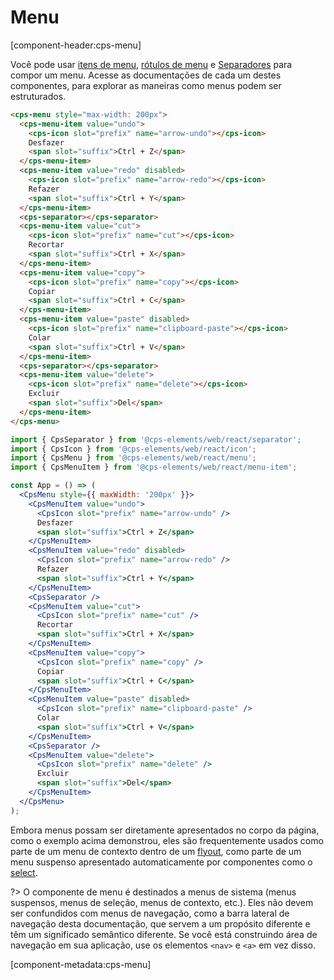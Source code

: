 # Menu

[component-header:cps-menu]

Você pode usar [itens de menu](/componentes/menu-item), [rótulos de menu](/componentes/menu-label) e [Separadores](/componentes/separator) para compor um menu. Acesse as documentações de cada um destes componentes, para explorar as maneiras como menus podem ser estruturados.

```html preview
<cps-menu style="max-width: 200px">
  <cps-menu-item value="undo">
    <cps-icon slot="prefix" name="arrow-undo"></cps-icon>
    Desfazer
    <span slot="suffix">Ctrl + Z</span>
  </cps-menu-item>
  <cps-menu-item value="redo" disabled>
    <cps-icon slot="prefix" name="arrow-redo"></cps-icon>
    Refazer
    <span slot="suffix">Ctrl + Y</span>
  </cps-menu-item>
  <cps-separator></cps-separator>
  <cps-menu-item value="cut">
    <cps-icon slot="prefix" name="cut"></cps-icon>
    Recortar
    <span slot="suffix">Ctrl + X</span>
  </cps-menu-item>
  <cps-menu-item value="copy">
    <cps-icon slot="prefix" name="copy"></cps-icon>
    Copiar
    <span slot="suffix">Ctrl + C</span>
  </cps-menu-item>
  <cps-menu-item value="paste" disabled>
    <cps-icon slot="prefix" name="clipboard-paste"></cps-icon>
    Colar
    <span slot="suffix">Ctrl + V</span>
  </cps-menu-item>
  <cps-separator></cps-separator>
  <cps-menu-item value="delete">
    <cps-icon slot="prefix" name="delete"></cps-icon>
    Excluir
    <span slot="suffix">Del</span>
  </cps-menu-item>
</cps-menu>
```

```jsx react
import { CpsSeparator } from '@cps-elements/web/react/separator';
import { CpsIcon } from '@cps-elements/web/react/icon';
import { CpsMenu } from '@cps-elements/web/react/menu';
import { CpsMenuItem } from '@cps-elements/web/react/menu-item';

const App = () => (
  <CpsMenu style={{ maxWidth: '200px' }}>
    <CpsMenuItem value="undo">
      <CpsIcon slot="prefix" name="arrow-undo" />
      Desfazer
      <span slot="suffix">Ctrl + Z</span>
    </CpsMenuItem>
    <CpsMenuItem value="redo" disabled>
      <CpsIcon slot="prefix" name="arrow-redo" />
      Refazer
      <span slot="suffix">Ctrl + Y</span>
    </CpsMenuItem>
    <CpsSeparator />
    <CpsMenuItem value="cut">
      <CpsIcon slot="prefix" name="cut" />
      Recortar
      <span slot="suffix">Ctrl + X</span>
    </CpsMenuItem>
    <CpsMenuItem value="copy">
      <CpsIcon slot="prefix" name="copy" />
      Copiar
      <span slot="suffix">Ctrl + C</span>
    </CpsMenuItem>
    <CpsMenuItem value="paste" disabled>
      <CpsIcon slot="prefix" name="clipboard-paste" />
      Colar
      <span slot="suffix">Ctrl + V</span>
    </CpsMenuItem>
    <CpsSeparator />
    <CpsMenuItem value="delete">
      <CpsIcon slot="prefix" name="delete" />
      Excluir
      <span slot="suffix">Del</span>
    </CpsMenuItem>
  </CpsMenu>
);
```

Embora menus possam ser diretamente apresentados no corpo da página, como o exemplo acima demonstrou, eles são frequentemente usados como parte de um menu de contexto dentro de um [flyout](/utilitários/flyout), como parte de um menu suspenso apresentado automaticamente por componentes como o [select](/componentes/select).

?> O componente de menu é destinados a menus de sistema (menus suspensos, menus de seleção, menus de contexto, etc.). Eles não devem ser confundidos com menus de navegação, como a barra lateral de navegação desta documentação, que servem a um propósito diferente e têm um significado semântico diferente. Se você está construindo área de navegação em sua aplicação, use os elementos `<nav>` e `<a>` em vez disso.

[component-metadata:cps-menu]
